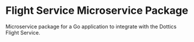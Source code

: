# Flight Service Microservice Package

Microservice package for a Go application to integrate with the Dottics Flight Service.
